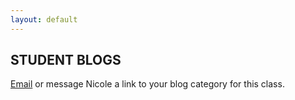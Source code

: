 ```yaml
---
layout: default
---
```


## STUDENT BLOGS

[Email](mailto:nicole.he@nyu.edu) or message Nicole a link to your blog category for this class.

